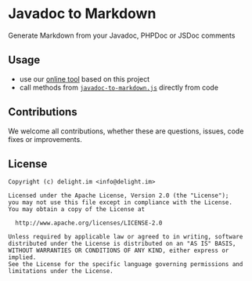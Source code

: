 # Javadoc to Markdown

Generate Markdown from your Javadoc, PHPDoc or JSDoc comments

## Usage

 * use our [online tool](https://delight-im.github.io/Javadoc-to-Markdown/) based on this project
 * call methods from [`javadoc-to-markdown.js`](_js/javadoc-to-markdown.js) directly from code

## Contributions

We welcome all contributions, whether these are questions, issues, code fixes or improvements.

## License

```
Copyright (c) delight.im <info@delight.im>

Licensed under the Apache License, Version 2.0 (the "License");
you may not use this file except in compliance with the License.
You may obtain a copy of the License at

  http://www.apache.org/licenses/LICENSE-2.0

Unless required by applicable law or agreed to in writing, software
distributed under the License is distributed on an "AS IS" BASIS,
WITHOUT WARRANTIES OR CONDITIONS OF ANY KIND, either express or implied.
See the License for the specific language governing permissions and
limitations under the License.
```
